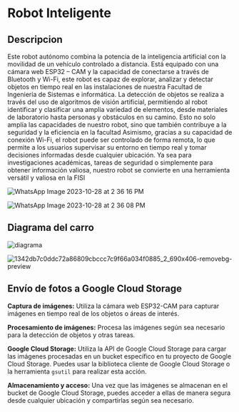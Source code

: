 # Robot Inteligente
## Descripcion
Este robot autónomo combina la potencia de la inteligencia artificial con la movilidad de
un vehículo controlado a distancia. Está equipado con una cámara web ESP32 –
CAM y la capacidad de conectarse a través de Bluetooth y Wi-Fi, este robot es capaz de
explorar, analizar y detectar objetos en tiempo real en las instalaciones de nuestra Facultad 
de Ingeniería de Sistemas e informática.
La detección de objetos se realiza a través del uso de algoritmos de visión artificial,
permitiendo al robot identificar y clasificar una amplia variedad de elementos, desde
materiales de laboratorio hasta personas y obstáculos en su camino. Esto no solo
amplía las capacidades de nuestro robot, sino que también contribuye a la seguridad y la 
eficiencia en la facultad
Asimismo, gracias a su capacidad de conexión Wi-Fi, el robot puede ser controlado de
forma remota, lo que permite a los usuarios supervisar su entorno en tiempo real y
tomar decisiones informadas desde cualquier ubicación. Ya sea para investigaciones
académicas, tareas de seguridad o simplemente para obtener información valiosa, nuestro robot se convierte en una herramienta versátil y valiosa en la FISI

![WhatsApp Image 2023-10-28 at 2 36 16 PM](https://github.com/CarlosVillena17/DemoDay-RobotInteligente/assets/86505880/962119ab-8090-4c47-ae04-ff33ef6698bd)

![WhatsApp Image 2023-10-28 at 2 36 08 PM](https://github.com/CarlosVillena17/DemoDay-RobotInteligente/assets/86505880/0a27569f-7c30-49bd-b53e-0c77c76f01c3)
## Diagrama del carro 

![diagrama](https://github.com/CarlosVillena17/DemoDay-RobotInteligente/assets/86505880/b173fdf2-13aa-43c9-b073-c74afd1ecbb6)

![1342db7c0ddc72a86809cbccc7c9f66a034f0885_2_690x406-removebg-preview](https://github.com/CarlosVillena17/DemoDay-RobotInteligente/assets/86505880/286c109e-bfca-4e74-b55d-e343bd095cef)

## Envío de fotos a Google Cloud Storage

**Captura de imágenes:** Utiliza la cámara web ESP32-CAM para capturar imágenes en tiempo real de los objetos o áreas de interés.

**Procesamiento de imágenes:** Procesa las imágenes según sea necesario para la detección de objetos y otras tareas.

**Google Cloud Storage:** Utiliza la API de Google Cloud Storage para cargar las imágenes procesadas en un bucket específico en tu proyecto de Google Cloud Storage. Puedes usar la biblioteca cliente de Google Cloud Storage o la herramienta `gsutil` para realizar esta acción.

**Almacenamiento y acceso:** Una vez que las imágenes se almacenan en el bucket de Google Cloud Storage, puedes acceder a ellas de manera segura desde cualquier ubicación y compartirlas según sea necesario.
